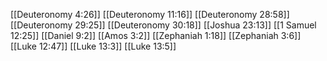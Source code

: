 [[Deuteronomy 4:26]]
[[Deuteronomy 11:16]]
[[Deuteronomy 28:58]]
[[Deuteronomy 29:25]]
[[Deuteronomy 30:18]]
[[Joshua 23:13]]
[[1 Samuel 12:25]]
[[Daniel 9:2]]
[[Amos 3:2]]
[[Zephaniah 1:18]]
[[Zephaniah 3:6]]
[[Luke 12:47]]
[[Luke 13:3]]
[[Luke 13:5]]
